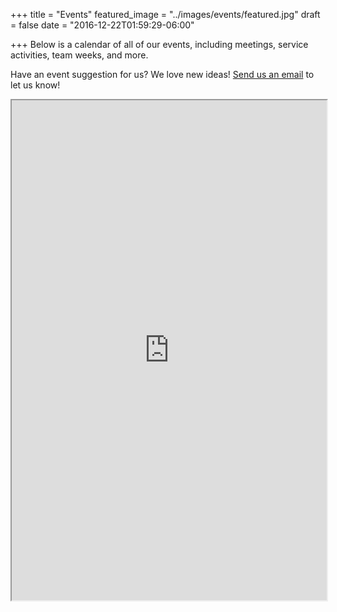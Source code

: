 +++
title = "Events"
featured_image = "../images/events/featured.jpg"
draft = false
date = "2016-12-22T01:59:29-06:00"

+++
Below is a calendar of all of our events, including meetings, service activities,
team weeks, and more.

Have an event suggestion for us? We love new ideas! [Send us an email](../contact)
to let us know!

<iframe  height="800px" width="100%" 
src="https://docs.google.com/spreadsheets/d/e/2PACX-1vRWJrkhZA8baTKrNZIyTDvWoowTBDDMrjyTSZWWb1Uk1HyoGAZJ9eVKYr1NpIVQ59pljQNw36Q0eSAh/pubhtml?widget=true&amp;headers=false"></iframe>
